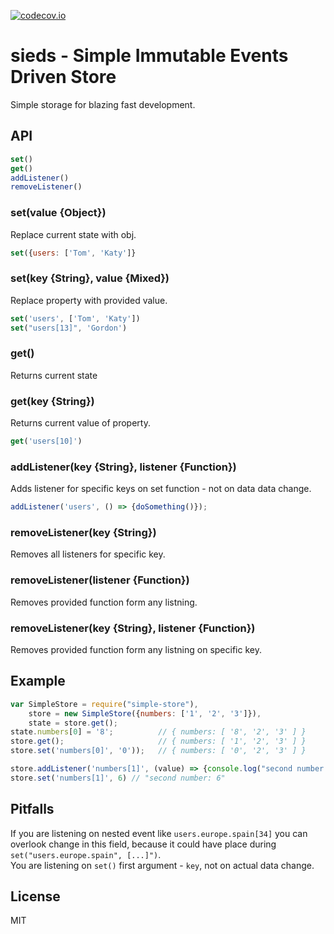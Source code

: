 
[![codecov.io](https://codecov.io/gh/ip413/sieds/branch/master/graphs/badge.svg?branch=master)](https://codecov.io/gh/ip413/sieds/branch/master/graphs/badge.svg?branch=master)

# sieds - Simple Immutable Events Driven Store
Simple storage for blazing fast development.

## API

```js
set()  
get()  
addListener()  
removeListener() 
```

### set(value {Object})
Replace current state with obj.
```js
set({users: ['Tom', 'Katy']}
```

### set(key {String}, value {Mixed})
Replace property with provided value.
```js
set('users', ['Tom', 'Katy'])  
set("users[13]", 'Gordon')  
```

### get()
Returns current state

### get(key {String})
Returns current value of property.
```js
get('users[10]')
```

### addListener(key {String}, listener {Function})
Adds listener for specific keys on set function - not on data data change.
```js
addListener('users', () => {doSomething()});
```

### removeListener(key {String})
Removes all listeners for specific key.

### removeListener(listener {Function})
Removes provided function form any listning.

### removeListener(key {String}, listener {Function})
Removes provided function form any listning on specific key.


## Example

```js
var SimpleStore = require("simple-store"),  
    store = new SimpleStore({numbers: ['1', '2', '3']}),  
    state = store.get();  
state.numbers[0] = '8';          // { numbers: [ '8', '2', '3' ] }  
store.get();                     // { numbers: [ '1', '2', '3' ] }  
store.set('numbers[0]', '0'));   // { numbers: [ '0', '2', '3' ] }
```
```js
store.addListener('numbers[1]', (value) => {console.log("second number:", value)});  
store.set('numbers[1]', 6) // "second number: 6"
```
## Pitfalls
If you are listening on nested event like `users.europe.spain[34]` you can overlook change in this field, because it could have place during `set("users.europe.spain", [...]")`.  
You are listening on `set()` first argument - `key`, not on actual data change.

## License
MIT